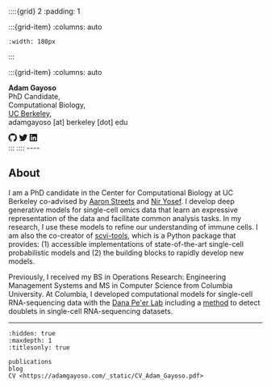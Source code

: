<br>
<br>
<br>
<br>

::::{grid} 2
:padding: 1

:::{grid-item}
:columns: auto

```{image} ./_assets/adam_square.jpeg
:width: 180px
```
:::

:::{grid-item}
:columns: auto

**Adam Gayoso**
<br>
PhD Candidate,
<br>
Computational Biology,
<br>
[UC Berkeley](http://ccb.berkeley.edu),
<br>
adamgayoso [at] berkeley [dot] edu
<!-- [{octicon}`mark-github;1.3em`](https://github.com/adamgayoso) -->
<div>
<a class="muted-link" style="text-decoration:none" href="https://github.com/adamgayoso">
<svg stroke="currentColor" fill="currentColor" width="1.2em" height="1.2em" stroke-width="0" viewBox="0 0 16 16">
    <path fill-rule="evenodd" d="M8 0C3.58 0 0 3.58 0 8c0 3.54 2.29 6.53 5.47 7.59.4.07.55-.17.55-.38 0-.19-.01-.82-.01-1.49-2.01.37-2.53-.49-2.69-.94-.09-.23-.48-.94-.82-1.13-.28-.15-.68-.52-.01-.53.63-.01 1.08.58 1.23.82.72 1.21 1.87.87 2.33.66.07-.52.28-.87.51-1.07-1.78-.2-3.64-.89-3.64-3.95 0-.87.31-1.59.82-2.15-.08-.2-.36-1.02.08-2.12 0 0 .67-.21 2.2.82.64-.18 1.32-.27 2-.27.68 0 1.36.09 2 .27 1.53-1.04 2.2-.82 2.2-.82.44 1.1.16 1.92.08 2.12.51.56.82 1.27.82 2.15 0 3.07-1.87 3.75-3.65 3.95.29.25.54.73.54 1.48 0 1.07-.01 1.93-.01 2.2 0 .21.15.46.55.38A8.013 8.013 0 0 0 16 8c0-4.42-3.58-8-8-8z"></path>
</svg>
</a>
<a class="muted-link" style="text-decoration:none" href="https://twitter.com/adamgayoso"><svg  width="1.2em" height="1.2em" xmlns="http://www.w3.org/2000/svg" stroke="currentColor" fill="currentColor" stroke-width="0" viewBox="0 0 512 512"><!--! Font Awesome Pro 6.1.1 by @fontawesome - https://fontawesome.com License - https://fontawesome.com/license (Commercial License) Copyright 2022 Fonticons, Inc. --> <path d="M459.37 151.716c.325 4.548.325 9.097.325 13.645 0 138.72-105.583 298.558-298.558 298.558-59.452 0-114.68-17.219-161.137-47.106 8.447.974 16.568 1.299 25.34 1.299 49.055 0 94.213-16.568 130.274-44.832-46.132-.975-84.792-31.188-98.112-72.772 6.498.974 12.995 1.624 19.818 1.624 9.421 0 18.843-1.3 27.614-3.573-48.081-9.747-84.143-51.98-84.143-102.985v-1.299c13.969 7.797 30.214 12.67 47.431 13.319-28.264-18.843-46.781-51.005-46.781-87.391 0-19.492 5.197-37.36 14.294-52.954 51.655 63.675 129.3 105.258 216.365 109.807-1.624-7.797-2.599-15.918-2.599-24.04 0-57.828 46.782-104.934 104.934-104.934 30.213 0 57.502 12.67 76.67 33.137 23.715-4.548 46.456-13.32 66.599-25.34-7.798 24.366-24.366 44.833-46.132 57.827 21.117-2.273 41.584-8.122 60.426-16.243-14.292 20.791-32.161 39.308-52.628 54.253z"/></svg> </a>
<a class="muted-link" style="text-decoration:none" href="https://linkedin.com/in/adam-gayoso"><svg width="1.2em" height="1.2em" stroke="currentColor" fill="currentColor" xmlns="http://www.w3.org/2000/svg" viewBox="0 0 448 512"><!--! Font Awesome Pro 6.1.1 by @fontawesome - https://fontawesome.com License - https://fontawesome.com/license (Commercial License) Copyright 2022 Fonticons, Inc. --><path d="M416 32H31.9C14.3 32 0 46.5 0 64.3v383.4C0 465.5 14.3 480 31.9 480H416c17.6 0 32-14.5 32-32.3V64.3c0-17.8-14.4-32.3-32-32.3zM135.4 416H69V202.2h66.5V416zm-33.2-243c-21.3 0-38.5-17.3-38.5-38.5S80.9 96 102.2 96c21.2 0 38.5 17.3 38.5 38.5 0 21.3-17.2 38.5-38.5 38.5zm282.1 243h-66.4V312c0-24.8-.5-56.7-34.5-56.7-34.6 0-39.9 27-39.9 54.9V416h-66.4V202.2h63.7v29.2h.9c8.9-16.8 30.6-34.5 62.9-34.5 67.2 0 79.7 44.3 79.7 101.9V416z"/></svg>
</a>
</div>
:::
::::
----

<h2>About</h2>

I am a PhD candidate in the Center for Computational Biology at UC Berkeley co-advised by [Aaron Streets](http://streetslab.berkeley.edu) and [Nir Yosef](https://yoseflab.github.io/).
I develop deep generative models for single-cell omics data that learn an expressive representation of the data and facilitate common analysis tasks. In my research, I use these models to refine our understanding of immune cells. I am also the co-creator of [scvi-tools](http://scvi-tools.org/), which is a Python package that provides: (1) accessible implementations of state-of-the-art single-cell probabilistic models and (2) the building blocks to rapidly develop new models.

Previously, I received my BS in Operations Research: Engineering Management Systems and MS in Computer Science from Columbia University. At Columbia, I developed computational models for single-cell
RNA-sequencing data with the [Dana Pe'er Lab](https://www.mskcc.org/research-areas/labs/dana-pe-er) including a [method](https://github.com/JonathanShor/DoubletDetection) to detect doublets in single-cell RNA-sequencing datasets.

----


```{toctree}
:hidden: true
:maxdepth: 1
:titlesonly: true

publications
blog
CV <https://adamgayoso.com/_static/CV_Adam_Gayoso.pdf>
```